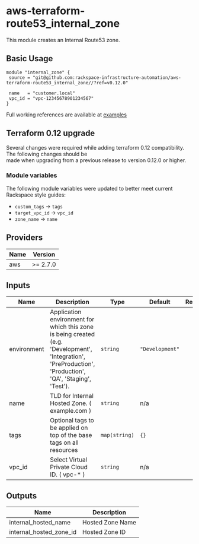# aws-terraform-route53\_internal\_zone

This module creates an Internal Route53 zone.

## Basic Usage

```HCL
module "internal_zone" {
 source = "git@github.com:rackspace-infrastructure-automation/aws-terraform-route53_internal_zone//?ref=v0.12.0"

 name   = "customer.local"
 vpc_id = "vpc-12345678901234567"
}

```

Full working references are available at [examples](examples)

## Terraform 0.12 upgrade

Several changes were required while adding terraform 0.12 compatibility.  The following changes should be  
made when upgrading from a previous release to version 0.12.0 or higher.

### Module variables

The following module variables were updated to better meet current Rackspace style guides:

- `custom_tags` -> `tags`
- `target_vpc_id` -> `vpc_id`
- `zone_name` -> `name`

## Providers

| Name | Version |
|------|---------|
| aws | >= 2.7.0 |

## Inputs

| Name | Description | Type | Default | Required |
|------|-------------|------|---------|:-----:|
| environment | Application environment for which this zone is being created (e.g. 'Development', 'Integration', 'PreProduction', 'Production', 'QA', 'Staging', 'Test'). | `string` | `"Development"` | no |
| name | TLD for Internal Hosted Zone. ( example.com ) | `string` | n/a | yes |
| tags | Optional tags to be applied on top of the base tags on all resources | `map(string)` | `{}` | no |
| vpc\_id | Select Virtual Private Cloud ID. ( vpc-* ) | `string` | n/a | yes |

## Outputs

| Name | Description |
|------|-------------|
| internal\_hosted\_name | Hosted Zone Name |
| internal\_hosted\_zone\_id | Hosted Zone ID |

